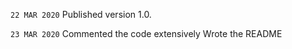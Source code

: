 `22 MAR 2020`
  Published version 1.0.

`23 MAR 2020`
  Commented the code extensively
  Wrote the README
